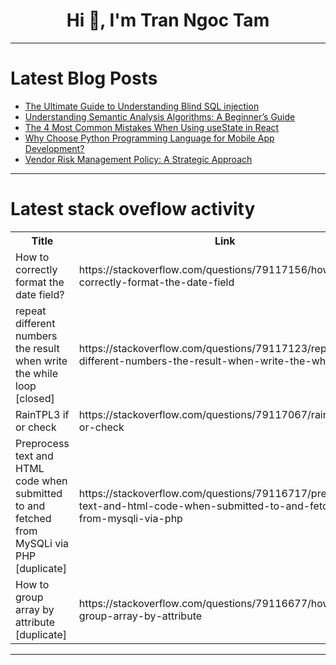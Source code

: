 <h1 align="center">Hi 👋, I'm Tran Ngoc Tam</h1>

---

# Latest Blog Posts 
<!-- BLOG-POST-LIST:START -->
- [The Ultimate Guide to Understanding Blind SQL injection](https://dev.to/carrie_luo1/the-ultimate-guide-to-understanding-blind-sql-injection-3ci8)
- [Understanding Semantic Analysis Algorithms: A Beginner’s Guide](https://dev.to/carrie_luo1/understanding-semantic-analysis-algorithms-a-beginners-guide-5bkm)
- [The 4 Most Common Mistakes When Using useState in React](https://dev.to/sonaykara/the-4-most-common-mistakes-when-using-usestate-in-react-1ji8)
- [Why Choose Python Programming Language for Mobile App Development?](https://dev.to/jigar_online/why-choose-python-programming-language-for-mobile-app-development-29mf)
- [Vendor Risk Management Policy: A Strategic Approach](https://dev.to/buzzgk/vendor-risk-management-policy-a-strategic-approach-49bc)
<!-- BLOG-POST-LIST:END -->

---

# Latest stack oveflow activity
<table>
  <tr><th>Title</th><th>Link</th></tr>
  <!-- STACKOVERFLOW:START --><tr><td>How to correctly format the date field?</td><td>https://stackoverflow.com/questions/79117156/how-to-correctly-format-the-date-field</td></tr><tr><td>repeat different numbers the result when write the while loop [closed]</td><td>https://stackoverflow.com/questions/79117123/repeat-different-numbers-the-result-when-write-the-while-loop</td></tr><tr><td>RainTPL3 if or check</td><td>https://stackoverflow.com/questions/79117067/raintpl3-if-or-check</td></tr><tr><td>Preprocess text and HTML code when submitted to and fetched from MySQLi via PHP [duplicate]</td><td>https://stackoverflow.com/questions/79116717/preprocess-text-and-html-code-when-submitted-to-and-fetched-from-mysqli-via-php</td></tr><tr><td>How to group array by attribute [duplicate]</td><td>https://stackoverflow.com/questions/79116677/how-to-group-array-by-attribute</td></tr><!-- STACKOVERFLOW:END -->
</table>

---


